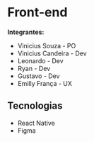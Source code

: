 # Front-end

**Integrantes:**
- Vinicius Souza - PO
- Vinicius Candeira - Dev
- Leonardo - Dev
- Ryan - Dev
- Gustavo - Dev
- Emilly França - UX

## Tecnologias

- React Native
- Figma
